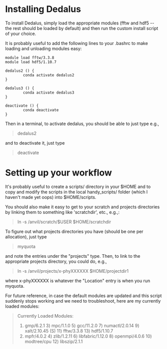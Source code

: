 # Installing Dedalus

To install Dedalus, simply load the appropriate modules (fftw and hdf5 -- the rest should be loaded by default) and then run the custom install script of your choice.

It is probably useful to add the following lines to your .bashrc to make loading and unloading modules easy:

    module load fftw/3.3.8
    module load hdf5/1.10.7
    
    dedalus2 () {
            conda activate dedalus2
    }
    
    dedalus3 () {
            conda activate dedalus3
    }
    
    deactivate () {
            conda deactivate
    }
  
Then in a terminal, to activate dedalus, you should be able to just type e.g.,

> dedalus2

and to deactivate it, just type

> deactivate

# Setting up your workflow

It's probably useful to create a scripts/ directory in your $HOME and to copy and modify the scripts in the local handy_scripts/ folder (which I haven't made yet oops) into $HOME/scripts.

You should also make it easy to get to your scratch and projects directories by linking them to something like 'scratchdir', etc., e.g.,:

> ln -s /anvil/scratch/$USER $HOME/scratchdir

To figure out what projects directories you have (should be one per allocation), just type

> myquota

and note the entries under the "projects" type. Then, to link to the appropriate projects directory, you could do, e.g.,

> ln -s /anvil/projects/x-phyXXXXXX $HOME/projectdir1

where x-phyXXXXXX is whatever the "Location" entry is when you run myquota.


For future reference, in case the default modules are updated and this script suddenly stops working and we need to troubleshoot, here are my currently loaded modules:

> Currently Loaded Modules:
>   1) gmp/6.2.1    3) mpc/1.1.0     5) gcc/11.2.0         7) numactl/2.0.14   9) xalt/2.10.45 (S)  11) fftw/3.3.8     13) hdf5/1.10.7
>   2) mpfr/4.0.2   4) zlib/1.2.11   6) libfabric/1.12.0   8) openmpi/4.0.6   10) modtree/cpu       12) libszip/2.1.1
